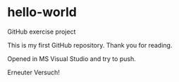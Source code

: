 # hello-world
GitHub exercise project

This is my first GitHub repository. Thank you for reading.

Opened in MS Visual Studio and try to push.

Erneuter Versuch!